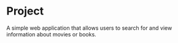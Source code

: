 # Project
A simple web application that allows users to search for and view information about movies or books.
